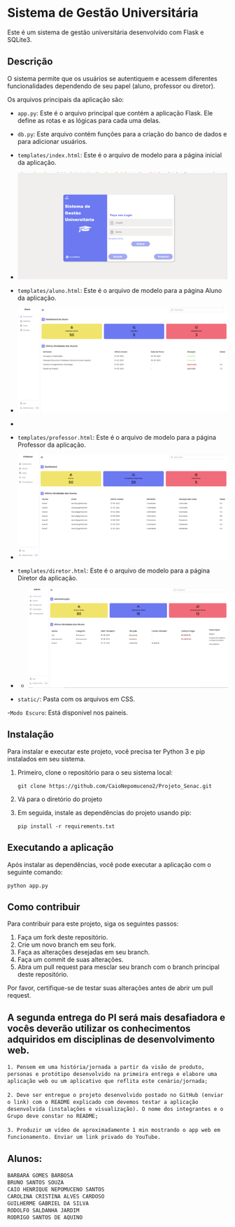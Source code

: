 # Sistema de Gestão Universitária

Este é um sistema de gestão universitária desenvolvido com Flask e SQLite3.

## Descrição

O sistema permite que os usuários se autentiquem e acessem diferentes funcionalidades dependendo de seu papel (aluno, professor ou diretor). 

Os arquivos principais da aplicação são:

- `app.py`: Este é o arquivo principal que contém a aplicação Flask. Ele define as rotas e as lógicas para cada uma delas.

- `db.py`: Este arquivo contém funções para a criação do banco de dados e para adicionar usuários.

- `templates/index.html`: Este é o arquivo de modelo para a página inicial da aplicação.
- ![Logo do Projeto Senac](https://github.com/CaioNepomuceno2/Projeto_Senac/blob/9b79c47fe8c0bcbdd4bc43b922d0b4afff4e952f/static/img/TelaLogin.PNG)

- `templates/aluno.html`: Este é o arquivo de modelo para a página Aluno da aplicação.
- ![Logo do Projeto Senac](https://github.com/CaioNepomuceno2/Projeto_Senac/blob/9b79c47fe8c0bcbdd4bc43b922d0b4afff4e952f/static/img/aluno.PNG)
-
- `templates/professor.html`: Este é o arquivo de modelo para a página Professor da aplicação.
- ![Logo do Projeto Senac](https://github.com/CaioNepomuceno2/Projeto_Senac/blob/9b79c47fe8c0bcbdd4bc43b922d0b4afff4e952f/static/img/dashprof.PNG)

- `templates/diretor.html`: Este é o arquivo de modelo para a página Diretor da aplicação.
- - ![Logo do Projeto Senac](https://github.com/CaioNepomuceno2/Projeto_Senac/blob/fdd8a0a27fea02676caa009f944a92bc4d745476/static/img/diretor.PNG)
- `static/`: Pasta com os arquivos em CSS.

-`Modo Escuro`: Está disponivel nos paineis.


## Instalação

Para instalar e executar este projeto, você precisa ter Python 3 e pip instalados em seu sistema.

1. Primeiro, clone o repositório para o seu sistema local:

   ```
   git clone https://github.com/CaioNepomuceno2/Projeto_Senac.git
   ```

2. Vá para o diretório do projeto

3. Em seguida, instale as dependências do projeto usando pip:

   ```
   pip install -r requirements.txt
   ```

## Executando a aplicação

Após instalar as dependências, você pode executar a aplicação com o seguinte comando:

```
python app.py
```

## Como contribuir

Para contribuir para este projeto, siga os seguintes passos:

1. Faça um fork deste repositório.
2. Crie um novo branch em seu fork.
3. Faça as alterações desejadas em seu branch.
4. Faça um commit de suas alterações.
5. Abra um pull request para mesclar seu branch com o branch principal deste repositório.

Por favor, certifique-se de testar suas alterações antes de abrir um pull request.

## A segunda entrega do PI será mais desafiadora e vocês deverão utilizar os conhecimentos adquiridos em disciplinas de desenvolvimento web.

    1. Pensem em uma história/jornada a partir da visão de produto, personas e protótipo desenvolvido na primeira entrega e elabore uma aplicação web ou um aplicativo que reflita este cenário/jornada;

    2. Deve ser entregue o projeto desenvolvido postado no GitHub (enviar o link) com o README explicado com devemos testar a aplicação desenvolvida (instalações e visualização). O nome dos integrantes e o Grupo deve constar no README;

    3. Produzir um vídeo de aproximadamente 1 min mostrando o app web em funcionamento. Enviar um link privado do YouTube.

## Alunos: 

    BARBARA GOMES BARBOSA
    BRUNO SANTOS SOUZA
    CAIO HENRIQUE NEPOMUCENO SANTOS
    CAROLINA CRISTINA ALVES CARDOSO
    GUILHERME GABRIEL DA SILVA
    RODOLFO SALDANHA JARDIM
    RODRIGO SANTOS DE AQUINO
